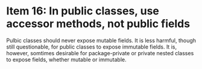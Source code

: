 # Item 16: In public classes, use accessor methods, not public fields

Pulbic classes should never expose mutable fields.
It is less harmful, though still questionable, for public classes to expose immutable fields.
It is, however, somtimes desirable for package-private or private nested classes to expose fields, whether mutable or immutable.
